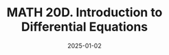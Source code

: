 ---
title: "MATH 20D. Introduction to Differential Equations"
collection: teaching
type: "Undergraduate course"
permalink: /teaching/2025-winter-math20d
venue: "University of California San Diego"
date: 2025-01-02
location: "San Diego, California"
role: "ta"
---